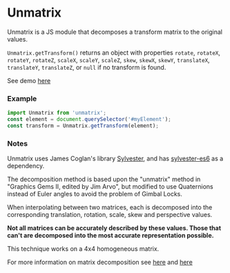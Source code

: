 # Unmatrix

Unmatrix is a JS module that decomposes a transform matrix to the original values.

`Unmatrix.getTransform()`
returns an object with properties
`rotate`, `rotateX`, `rotateY`, `rotateZ`, `scaleX`, `scaleY`, `scaleZ`,
`skew`, `skewX`, `skewY`, `translateX`, `translateY`, `translateZ`,
or `null` if no transform is found.

See demo [here](http://stassop.github.io/unmatrix/)

### Example

```javascript
import Unmatrix from 'unmatrix';
const element = document.querySelector('#myElement');
const transform = Unmatrix.getTransform(element);
```

### Notes

Unmatrix uses James Coglan's library [Sylvester](http://sylvester.jcoglan.com/),
and has [sylvester-es6](https://www.npmjs.com/package/sylvester-es6) as a dependency.

The decomposition method is based upon the "unmatrix" method in
"Graphics Gems II, edited by Jim Arvo", but modified to use Quaternions instead
of Euler angles to avoid the problem of Gimbal Locks.

When interpolating between two matrices, each is decomposed into the
corresponding translation, rotation, scale, skew and perspective values.

**Not all matrices can be accurately described by these values.
Those that can't are decomposed into the most accurate representation possible.**

This technique works on a 4x4 homogeneous matrix.

For more information on matrix decomposition see
[here](https://drafts.csswg.org/css-transforms-1/#decomposing-a-2d-matrix) and
[here](https://drafts.csswg.org/css-transforms-2/#decomposing-a-3d-matrix)
